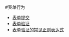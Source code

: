 #表单行为

* [表单提交](form/biaodan_ti_jiao.md)
* [表单验证](form/biao_dan_yan_zheng.md)
 * [表单验证的常见正则表达式](form/regular_experssions_.md)

